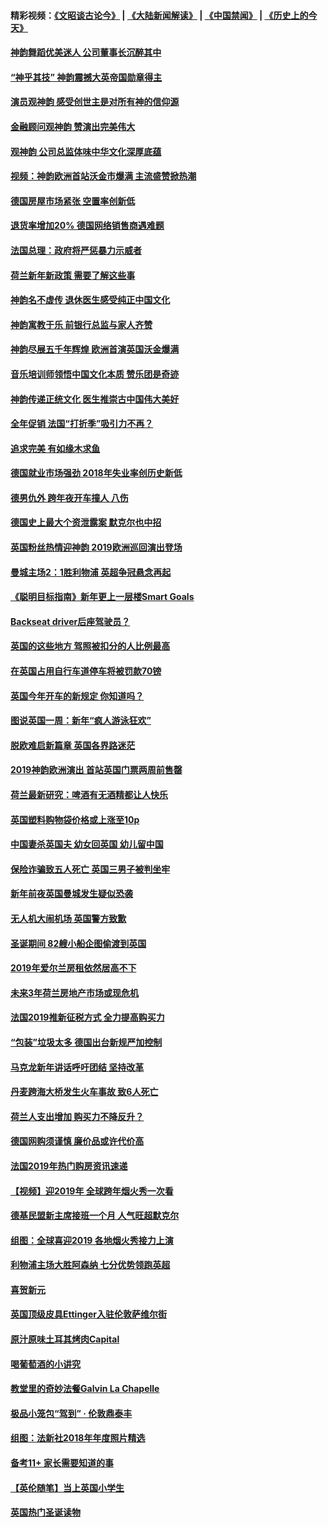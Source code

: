 #### 精彩视频：[《文昭谈古论今》](https://github.com/gfw-breaker/wenzhao/blob/master/README.md?t=01101530) | [《大陆新闻解读》](https://github.com/gfw-breaker/ntdtv-comedy/blob/master/README.md?t=01101530) | [《中国禁闻》](https://github.com/gfw-breaker/ntdtv-news/blob/master/README.md?t=01101530) | [《历史上的今天》](https://github.com/gfw-breaker/today-in-history/blob/master/README.md?t=01101530) 

#### [神韵舞蹈优美迷人 公司董事长沉醉其中](../pages/nsc974/n10965237.md?t=01101530) 

#### [“神乎其技” 神韵震撼大英帝国勋章得主](../pages/nsc974/n10964718.md?t=01101530) 

#### [演员观神韵 感受创世主是对所有神的信仰源](../pages/nsc974/n10964931.md?t=01101530) 

#### [金融顾问观神韵 赞演出完美伟大](../pages/nsc974/n10964616.md?t=01101530) 

#### [观神韵 公司总监体味中华文化深厚底蕴](../pages/nsc974/n10964581.md?t=01101530) 

#### [视频：神韵欧洲首站沃金市爆满 主流盛赞掀热潮](../pages/nsc974/n10964483.md?t=01101530) 

#### [德国房屋市场紧张 空置率创新低](../pages/nsc974/n10964397.md?t=01101530) 

#### [退货率增加20% 德国网络销售商遇难题](../pages/nsc974/n10964456.md?t=01101530) 

#### [法国总理：政府将严惩暴力示威者](../pages/nsc974/n10963993.md?t=01101530) 

#### [荷兰新年新政策 需要了解这些事](../pages/nsc974/n10963965.md?t=01101530) 

#### [神韵名不虚传 退休医生感受纯正中国文化](../pages/nsc974/n10962905.md?t=01101530) 

#### [神韵寓教于乐 前银行总监与家人齐赞](../pages/nsc974/n10962993.md?t=01101530) 

#### [神韵尽展五千年辉煌 欧洲首演英国沃金爆满](../pages/nsc974/n10962683.md?t=01101530) 

#### [音乐培训师领悟中国文化本质 赞乐团是奇迹](../pages/nsc974/n10962443.md?t=01101530) 

#### [神韵传递正统文化 医生推崇古中国伟大美好](../pages/nsc974/n10962397.md?t=01101530) 

#### [全年促销 法国“打折季”吸引力不再？](../pages/nsc974/n10961553.md?t=01101530) 

#### [追求完美 有如缘木求鱼](../pages/nsc974/n10962255.md?t=01101530) 

#### [德国就业市场强劲 2018年失业率创历史新低](../pages/nsc974/n10961491.md?t=01101530) 

#### [德男仇外 跨年夜开车撞人 八伤](../pages/nsc974/n10961367.md?t=01101530) 

#### [德国史上最大个资泄露案 默克尔也中招](../pages/nsc974/n10960100.md?t=01101530) 

#### [英国粉丝热情迎神韵 2019欧洲巡回演出登场](../pages/nsc974/n10958683.md?t=01101530) 

#### [曼城主场2：1胜利物浦 英超争冠悬念再起](../pages/nsc974/n10954843.md?t=01101530) 

#### [《聪明目标指南》新年更上一层楼Smart Goals](../pages/nsc974/n10954583.md?t=01101530) 

#### [Backseat driver后座驾驶员？](../pages/nsc974/n10954192.md?t=01101530) 

#### [英国的这些地方 驾照被扣分的人比例最高](../pages/nsc974/n10954152.md?t=01101530) 

#### [在英国占用自行车道停车将被罚款70镑](../pages/nsc974/n10954142.md?t=01101530) 

#### [英国今年开车的新规定 你知道吗？](../pages/nsc974/n10953267.md?t=01101530) 

#### [图说英国一周：新年“疯人游泳狂欢”](../pages/nsc974/n10953234.md?t=01101530) 

#### [脱欧难启新篇章 英国各界路迷茫](../pages/nsc974/n10951727.md?t=01101530) 

#### [2019神韵欧洲演出 首站英国门票两周前售罄](../pages/nsc974/n10951678.md?t=01101530) 

#### [荷兰最新研究：啤酒有无酒精都让人快乐](../pages/nsc974/n10950834.md?t=01101530) 

#### [英国塑料购物袋价格或上涨至10p](../pages/nsc974/n10951770.md?t=01101530) 

#### [中国妻杀英国夫 幼女回英国 幼儿留中国](../pages/nsc974/n10951754.md?t=01101530) 

#### [保险诈骗致五人死亡 英国三男子被判坐牢](../pages/nsc974/n10951747.md?t=01101530) 

#### [新年前夜英国曼城发生疑似恐袭](../pages/nsc974/n10951741.md?t=01101530) 

#### [无人机大闹机场 英国警方致歉](../pages/nsc974/n10951733.md?t=01101530) 

#### [圣诞期间 82艘小船企图偷渡到英国](../pages/nsc974/n10951711.md?t=01101530) 

#### [2019年爱尔兰房租依然居高不下](../pages/nsc974/n10950906.md?t=01101530) 

#### [未来3年荷兰房地产市场或现危机](../pages/nsc974/n10950888.md?t=01101530) 

#### [法国2019推新征税方式 全力提高购买力](../pages/nsc974/n10946987.md?t=01101530) 

#### [“包装”垃圾太多 德国出台新规严加控制](../pages/nsc974/n10948358.md?t=01101530) 

#### [马克龙新年讲话呼吁团结 坚持改革](../pages/nsc974/n10947012.md?t=01101530) 

#### [丹麦跨海大桥发生火车事故 致6人死亡](../pages/nsc974/n10948353.md?t=01101530) 

#### [荷兰人支出增加 购买力不降反升？](../pages/nsc974/n10948390.md?t=01101530) 

#### [德国网购须谨慎 廉价品或许代价高](../pages/nsc974/n10948233.md?t=01101530) 

#### [法国2019年热门购房资讯速递](../pages/nsc974/n10947033.md?t=01101530) 

#### [【视频】迎2019年 全球跨年烟火秀一次看](../pages/nsc974/n10946627.md?t=01101530) 

#### [德基民盟新主席接班一个月 人气旺超默克尔](../pages/nsc974/n10946634.md?t=01101530) 

#### [组图：全球喜迎2019 各地烟火秀接力上演](../pages/nsc974/n10945584.md?t=01101530) 

#### [利物浦主场大胜阿森纳 七分优势领跑英超](../pages/nsc974/n10945421.md?t=01101530) 

#### [喜贺新元](../pages/nsc974/n10936605.md?t=01101530) 

#### [英国顶级皮具Ettinger入驻伦敦萨维尔街](../pages/nsc974/n10936595.md?t=01101530) 

#### [原汁原味土耳其烤肉Capital](../pages/nsc974/n10936573.md?t=01101530) 

#### [喝葡萄酒的小讲究](../pages/nsc974/n10936535.md?t=01101530) 

#### [教堂里的奇妙法餐Galvin La Chapelle](../pages/nsc974/n10935913.md?t=01101530) 

#### [极品小笼包“驾到” · 伦敦鼎泰丰](../pages/nsc974/n10935791.md?t=01101530) 

#### [组图：法新社2018年年度照片精选](../pages/nsc974/n10935213.md?t=01101530) 

#### [备考11+ 家长需要知道的事](../pages/nsc974/n10934312.md?t=01101530) 

#### [【英伦随笔】当上英国小学生](../pages/nsc974/n10934305.md?t=01101530) 

#### [英国热门圣诞读物](../pages/nsc974/n10934285.md?t=01101530) 

